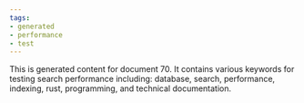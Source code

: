 ```yaml
---
tags:
- generated
- performance
- test
---
```

This is generated content for document 70. It contains various keywords for testing search performance including: database, search, performance, indexing, rust, programming, and technical documentation.